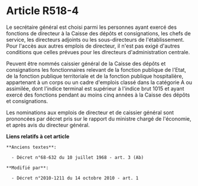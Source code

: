 # Article R518-4

Le secrétaire général est choisi parmi les personnes ayant exercé des fonctions de directeur à la Caisse des dépôts et
consignations, les chefs de service, les directeurs adjoints ou les sous-directeurs de l'établissement. Pour l'accès aux
autres emplois de directeur, il n'est pas exigé d'autres conditions que celles prévues pour les directeurs d'administration
centrale. 

Peuvent être nommés caissier général de la Caisse des dépôts et consignations les fonctionnaires relevant de la fonction
publique de l'Etat, de la fonction publique territoriale et de la fonction publique hospitalière, appartenant à un corps ou
un cadre d'emplois classé dans la catégorie A ou assimilée, dont l'indice terminal est supérieur à l'indice brut 1015 et
ayant exercé des fonctions pendant au moins cinq années à la Caisse des dépôts et consignations.  

Les nominations aux emplois de directeur et de caissier général sont prononcées par décret pris sur le rapport du ministre
chargé de l'économie, et après avis du directeur général.

**Liens relatifs à cet article**

	**Anciens textes**:

	  - Décret n°68-632 du 10 juillet 1968 - art. 3 (Ab)

	**Modifié par**:

	  - Décret n°2010-1211 du 14 octobre 2010 - art. 1
